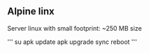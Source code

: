 ## Alpine linx
Server linux with small footprint: ~250 MB size<br>

'''
su
apk update
apk upgrade
sync
reboot
'''
